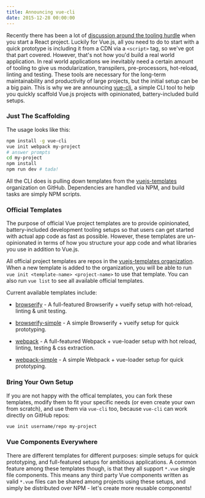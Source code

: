 ```yaml
---
title: Announcing vue-cli
date: 2015-12-28 00:00:00
---
```


Recently there has been a lot of [discussion around the tooling hurdle](https://medium.com/@ericclemmons/javascript-fatigue-48d4011b6fc4#.chg95e5p6) when you start a React project. Luckily for Vue.js, all you need to do to start with a quick prototype is including it from a CDN via a `<script>` tag, so we've got that part covered. However, that's not how you'd build a real world application. In real world applications we inevitably need a certain amount of tooling to give us modularization, transpilers, pre-processors, hot-reload, linting and testing. These tools are necessary for the long-term maintainability and productivity of large projects, but the initial setup can be a big pain. This is why we are announcing [vue-cli](https://github.com/vuejs/vue-cli), a simple CLI tool to help you quickly scaffold Vue.js projects with opinionated, battery-included build setups.

<!-- more -->

### Just The Scaffolding

The usage looks like this:

``` bash
npm install -g vue-cli
vue init webpack my-project
# answer prompts
cd my-project
npm install
npm run dev # tada!
```

All the CLI does is pulling down templates from the [vuejs-templates](https://github.com/vuejs-templates) organization on GitHub. Dependencies are handled via NPM, and build tasks are simply NPM scripts.

### Official Templates

The purpose of official Vue project templates are to provide opinionated, battery-included development tooling setups so that users can get started with actual app code as fast as possible. However, these templates are un-opinionated in terms of how you structure your app code and what libraries you use in addition to Vue.js.

All official project templates are repos in the [vuejs-templates organization](https://github.com/vuejs-templates). When a new template is added to the organization, you will be able to run `vue init <template-name> <project-name>` to use that template. You can also run `vue list` to see all available official templates.

Current available templates include:

- [browserify](https://github.com/vuejs-templates/browserify) - A full-featured Browserify + vueify setup with hot-reload, linting & unit testing.

- [browserify-simple](https://github.com/vuejs-templates/browserify-simple) - A simple Browserify + vueify setup for quick prototyping.

- [webpack](https://github.com/vuejs-templates/webpack) - A full-featured Webpack + vue-loader setup with hot reload, linting, testing & css extraction.

- [webpack-simple](https://github.com/vuejs-templates/webpack) - A simple Webpack + vue-loader setup for quick prototyping.

### Bring Your Own Setup

If you are not happy with the offical templates, you can fork these templates, modify them to fit your specific needs (or even create your own from scratch), and use them via `vue-cli` too, because `vue-cli` can work directly on GitHub repos:

``` bash
vue init username/repo my-project
```

### Vue Components Everywhere

There are different templates for different purposes: simple setups for quick prototyping, and full-featured setups for ambitious applications. A common feature among these templates though, is that they all support `*.vue` single file components. This means any third party Vue components written as valid `*.vue` files can be shared among projects using these setups, and simply be distributed over NPM - let's create more reusable components!
